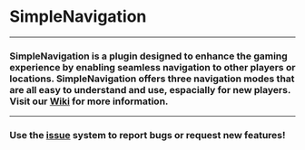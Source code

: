 # SimpleNavigation

***

### SimpleNavigation is a plugin designed to enhance the gaming experience by enabling seamless navigation to other players or locations. SimpleNavigation offers three navigation modes that are all easy to understand and use, espacially for new players. Visit our [Wiki](https://github.com/Kifo1/SimpleNavigation/wiki) for more information.

***

### Use the [issue](https://github.com/Kifo1/SimpleNavigation/issues) system to report bugs or request new features!
